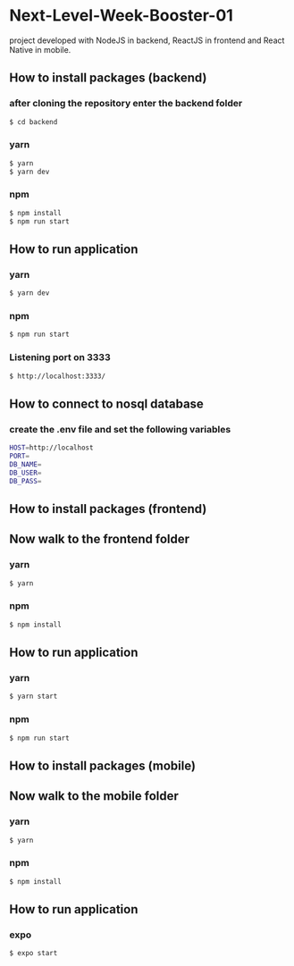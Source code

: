 # Next-Level-Week-Booster-01

project developed with NodeJS in backend, ReactJS in frontend and React Native in mobile.

## How to install packages (backend)

### after cloning the repository enter the backend folder

```sh
$ cd backend
```

### yarn

```sh
$ yarn
$ yarn dev
```

### npm

```sh
$ npm install
$ npm run start
```

## How to run application

### yarn

```sh
$ yarn dev
```

### npm

```sh
$ npm run start
```

### Listening port on 3333

```sh
$ http://localhost:3333/
```

## How to connect to nosql database

### create the .env file and set the following variables

```sh
HOST=http://localhost
PORT=
DB_NAME=
DB_USER=
DB_PASS=
```

## How to install packages (frontend)

## Now walk to the frontend folder

### yarn

```sh
$ yarn
```

### npm

```sh
$ npm install
```

## How to run application

### yarn

```sh
$ yarn start
```

### npm

```sh
$ npm run start
```

## How to install packages (mobile)

## Now walk to the mobile folder

### yarn

```sh
$ yarn
```

### npm

```sh
$ npm install
```

## How to run application

### expo

```sh
$ expo start
```
